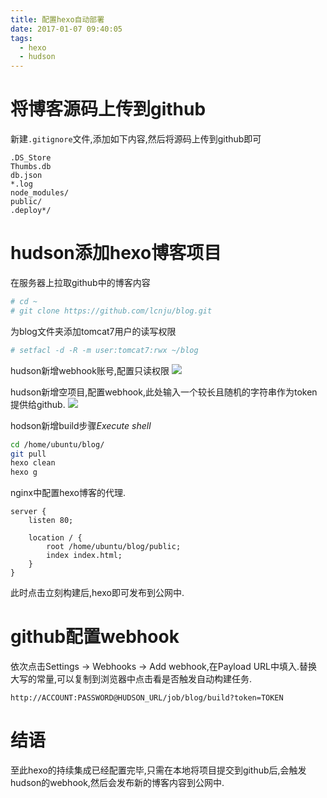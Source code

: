 ```yaml
---
title: 配置hexo自动部署
date: 2017-01-07 09:40:05
tags:
  - hexo
  - hudson
---
```


# 将博客源码上传到github

新建`.gitignore`文件,添加如下内容,然后将源码上传到github即可
```gitignore .gitignore
.DS_Store
Thumbs.db
db.json
*.log
node_modules/
public/
.deploy*/
```

# hudson添加hexo博客项目

在服务器上拉取github中的博客内容
```bash
# cd ~
# git clone https://github.com/lcnju/blog.git
```

为blog文件夹添加tomcat7用户的读写权限
```bash
# setfacl -d -R -m user:tomcat7:rwx ~/blog
```

hudson新增webhook账号,配置只读权限
![](/images/2017_1_7_add_hudson_user.png)

hudson新增空项目,配置webhook,此处输入一个较长且随机的字符串作为token提供给github.
![](/images/2017_1_7_hudson_webhook.png)

hodson新增build步骤*Execute shell*
```bash
cd /home/ubuntu/blog/
git pull
hexo clean
hexo g
```

nginx中配置hexo博客的代理.
```nginx nginx.conf
server {
    listen 80;

    location / {
        root /home/ubuntu/blog/public;
        index index.html;
    }
}
```

此时点击立刻构建后,hexo即可发布到公网中.

# github配置webhook
依次点击Settings -> Webhooks -> Add webhook,在Payload URL中填入.替换大写的常量,可以复制到浏览器中点击看是否触发自动构建任务.
```http
http://ACCOUNT:PASSWORD@HUDSON_URL/job/blog/build?token=TOKEN
```

# 结语
至此hexo的持续集成已经配置完毕,只需在本地将项目提交到github后,会触发hudson的webhook,然后会发布新的博客内容到公网中.

